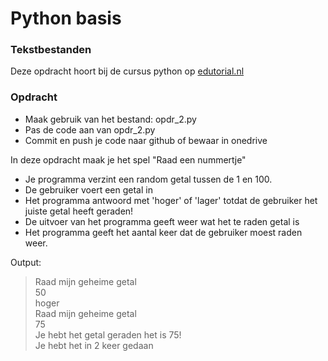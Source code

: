 # Python basis

### Tekstbestanden
Deze opdracht hoort bij de cursus python op [edutorial.nl](https://www.edutorial.nl/course/python)

### Opdracht

* Maak gebruik van het bestand: opdr_2.py
* Pas de code aan van opdr_2.py
* Commit en push je code naar github of bewaar in onedrive

In deze opdracht maak je het spel "Raad een nummertje"
* Je programma verzint een random getal tussen de 1 en 100.
* De gebruiker voert een getal in
* Het programma antwoord met 'hoger' of 'lager' totdat de gebruiker het juiste getal heeft geraden!
* De uitvoer van het programma geeft weer wat het te raden getal is
* Het programma geeft het aantal keer dat de gebruiker moest raden weer.

Output:
> Raad mijn geheime getal   
50  
hoger  
Raad mijn geheime getal   
75  
Je hebt het getal geraden het is 75!  
Je hebt het in 2 keer gedaan


  